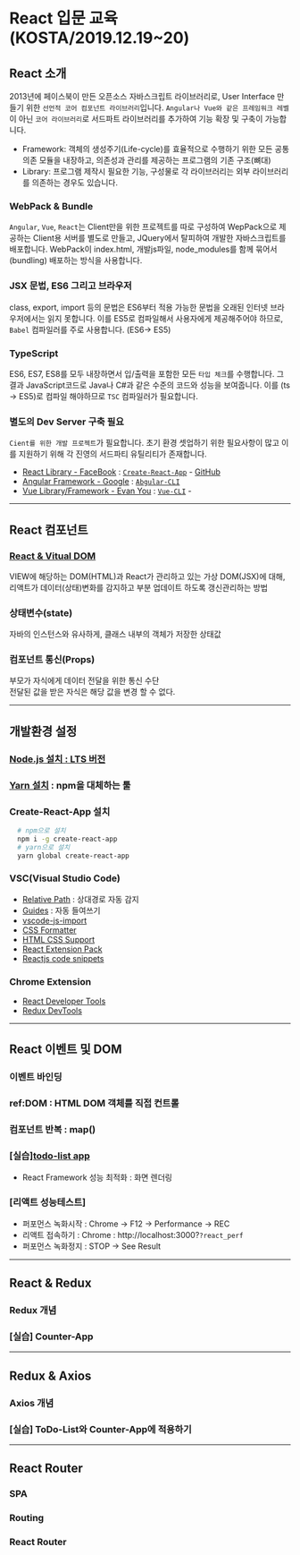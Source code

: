 # React 입문 교육 (KOSTA/2019.12.19~20)

## React 소개

2013년에 페이스북이 만든 오픈소스 자바스크립트 라이브러리로, User Interface 만들기 위한 `선언적 코어 컴포넌트 라이브러리`입니다. `Angular나 Vue와 같은 프레임워크 레벨`이 아닌 `코어 라이브러리`로 서드파트 라이브러리를 추가하여 기능 확장 및 구축이 가능합니다.

- Framework: 객체의 생성주기(Life-cycle)를 효율적으로 수행하기 위한 모든 공통 의존 모듈을 내장하고, 의존성과 관리를 제공하는 프로그램의 기존 구조(뼈대)
- Library: 프로그램 제작시 필요한 기능, 구성물로 각 라이브러리는 외부 라이브러리를 의존하는 경우도 있습니다.

### WebPack & Bundle

`Angular`, `Vue`, `React`는 Client만을 위한 프로젝트를 따로 구성하여 WepPack으로 제공하는 Client용 서버를 별도로 만들고, JQuery에서 탈피하여 개발한 자바스크립트를 배포합니다. WebPack이 index.html, 개발js파일, node_modules를 함께 묶어서(bundling) 배포하는 방식을 사용합니다.

### JSX 문법, ES6 그리고 브라우저

class, export, import 등의 문법은 ES6부터 적용 가능한 문법을 오래된 인터넷 브라우저에서는 읽지 못합니다. 이를 ES5로 컴파일해서 사용자에게 제공해주어야 하므로, `Babel` 컴파일러를 주로 사용합니다. (ES6-> ES5)

### TypeScript

ES6, ES7, ES8를 모두 내장하면서 입/출력을 포함한 모든 `타입 체크`를 수행합니다. 그 결과 JavaScript코드로 Java나 C#과 같은 수준의 코드와 성능을 보여줍니다. 이를 (ts -> ES5)로 컴파일 해야하므로 `TSC` 컴파일러가 필요합니다.

### 별도의 Dev Server 구축 필요

`Cient를 위한 개발 프로젝트`가 필요합니다. 초기 환경 셋업하기 위한 필요사항이 많고 이를 지원하기 위해 각 진영의 서드파티 유틸리티가 존재합니다.

- [React Library - FaceBook](https://reactjs.org/) : [`Create-React-App`](https://create-react-app.dev/) - [GitHub](https://github.com/facebook/create-react-app)
- [Angular Framework - Google](https://angular.io/) : [`Abgular-CLI`](https://cli.angular.io/)
- [Vue Library/Framework - Evan You](https://vuejs.org/) : [`Vue-CLI`](https://cli.vuejs.org/) -

---

## React 컴포넌트

### [React & Vitual DOM](https://www.youtube.com/watch?v=BYbgopx44vo)

VIEW에 해당하는 DOM(HTML)과 React가 관리하고 있는 가상 DOM(JSX)에 대해, 리액트가 데이터(상태)변화를 감지하고 부분 업데이트 하도록 갱신관리하는 방법

### 상태변수(state)

자바의 인스턴스와 유사하게, 클래스 내부의 객체가 저장한 상태값

### 컴포넌트 통신(Props)

부모가 자식에게 데이터 전달을 위한 통신 수단  
전달된 값을 받은 자식은 해당 값을 변경 할 수 없다.

---

## 개발환경 설정

### [Node.js 설치 : LTS 버전](https://nodejs.org/ko/)

### [Yarn 설치](https://yarnpkg.com/en/docs/install) : npm을 대체하는 툴

### Create-React-App 설치

```bash
  # npm으로 설치
  npm i -g create-react-app
  # yarn으로 설치
  yarn global create-react-app
```

### VSC(Visual Studio Code)

- [Relative Path](https://marketplace.visualstudio.com/items?itemName=jakob101.RelativePath) : 상대경로 자동 감지
- [Guides](https://marketplace.visualstudio.com/items?itemName=spywhere.guides) : 자동 들여쓰기
- [vscode-js-import](https://marketplace.visualstudio.com/items?itemName=wangtao0101.vscode-js-import)
- [CSS Formatter](https://marketplace.visualstudio.com/items?itemName=aeschli.vscode-css-formatter)
- [HTML CSS Support](https://marketplace.visualstudio.com/items?itemName=ecmel.vscode-html-css)
- [React Extension Pack](https://marketplace.visualstudio.com/items?itemName=jawandarajbir.react-vscode-extension-pack)
- [Reactjs code snippets](https://marketplace.visualstudio.com/items?itemName=xabikos.ReactSnippets)

### Chrome Extension

- [React Developer Tools](https://chrome.google.com/webstore/detail/react-developer-tools/fmkadmapgofadopljbjfkapdkoienihi?hl=ko)
- [Redux DevTools](https://chrome.google.com/webstore/detail/redux-devtools/lmhkpmbekcpmknklioeibfkpmmfibljd?hl=ko)

---

## React 이벤트 및 DOM

### 이벤트 바인딩

### ref:DOM : HTML DOM 객체를 직접 컨트롤

### 컴포넌트 반복 : map()

### [실습][todo-list app](./src-01/todolist-react-app)

- React Framework 성능 최적화 : 화면 렌더링

### [리액트 성능테스트]

- 퍼포먼스 녹화시작 : Chrome -> F12 -> Performance -> REC
- 리액트 접속하기 : Chrome : http://localhost:3000?`?react_perf`
- 퍼포먼스 녹화정지 : STOP -> See Result

---

## React & Redux

### Redux 개념

### [실습] Counter-App

---

## Redux & Axios

### Axios 개념

### [실습] ToDo-List와 Counter-App에 적용하기

---

## React Router

### SPA

### Routing

### React Router
